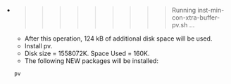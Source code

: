 * >>>>>>>>> Running inst-min-con-xtra-buffer-pv.sh ...
  * After this operation, 124 kB of additional disk space will be used.
  * Install pv.
  * Disk size = 1558072K. Space Used = 160K.
  * The following NEW packages will be installed:
  ```bash
  pv
  ```
